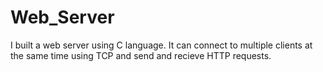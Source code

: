 # Web_Server
I built a web server using C language. It can connect to multiple clients at the same time using TCP and send and recieve HTTP requests.
